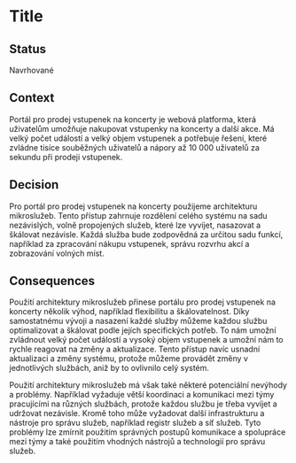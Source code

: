 # Title

## Status

Navrhované

## Context

Portál pro prodej vstupenek na koncerty je webová platforma, která uživatelům umožňuje nakupovat vstupenky na koncerty a další akce. Má velký počet událostí a velký objem vstupenek a potřebuje řešení, které zvládne tisíce souběžných uživatelů a nápory až 10 000 uživatelů za sekundu při prodeji vstupenek.

## Decision

Pro portál pro prodej vstupenek na koncerty použijeme architekturu mikroslužeb. Tento přístup zahrnuje rozdělení celého systému na sadu nezávislých, volně propojených služeb, které lze vyvíjet, nasazovat a škálovat nezávisle. Každá služba bude zodpovědná za určitou sadu funkcí, například za zpracování nákupu vstupenek, správu rozvrhu akcí a zobrazování volných míst.

## Consequences

Použití architektury mikroslužeb přinese portálu pro prodej vstupenek na koncerty několik výhod, například flexibilitu a škálovatelnost. Díky samostatnému vývoji a nasazení každé služby můžeme každou službu optimalizovat a škálovat podle jejích specifických potřeb. To nám umožní zvládnout velký počet událostí a vysoký objem vstupenek a umožní nám to rychle reagovat na změny a aktualizace. Tento přístup navíc usnadní aktualizaci a změny systému, protože můžeme provádět změny v jednotlivých službách, aniž by to ovlivnilo celý systém.

Použití architektury mikroslužeb má však také některé potenciální nevýhody a problémy. Například vyžaduje větší koordinaci a komunikaci mezi týmy pracujícími na různých službách, protože každou službu je třeba vyvíjet a udržovat nezávisle. Kromě toho může vyžadovat další infrastrukturu a nástroje pro správu služeb, například registr služeb a síť služeb. Tyto problémy lze zmírnit použitím správných postupů komunikace a spolupráce mezi týmy a také použitím vhodných nástrojů a technologií pro správu služeb.